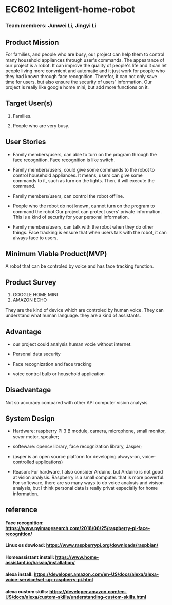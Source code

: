 # EC602 Inteligent-home-robot
### Team members: Junwei Li, Jingyi Li

## Product Mission
For families, and people who are busy, our project can help them to control many household appliances through user's commands. The appearance of our project is a robot. It can improve the quality of people's life and it can let people living more convnient and automatic and it just work for people who they had known through face recognition. Therefor, it can not only save time for users, but also ensure the security of users' information. Our project is really like google home mini, but add more functions on it.

## Target User(s)
1. Families.

2. People who are very busy.

## User Stories
- Family members/users, can able to turn on the program through the face recognition. Face recognition is like switch.

- Family members/users, could give some commands to the robot to control household appliances. It means, users can give some commands to it, such as turn on the lights. Then, it will execute the command. 

- Family members/users, can control the robot offline. 

- People who the robot do not known, cannot turn on the program to command the robot.Our project can protect users’ private information. This is a kind of security for your personal information.

- Family members/users, can talk with the robot when they do other things. Face tracking is ensure that when users talk with the robot, it can always face to users.

##  Minimum Viable Product(MVP)
A robot that can be controled by voice and has face tracking function.


##  Product Survey
 1.   GOOGLE HOME MINI 
 2.   AMAZON ECHO
  
They are the kind of device which are controled by human voice. They can understand what human language. they are a kind of assistants.

## Advantage 
  - our project could analysis human vocie without internet.
  
  - Personal data security 
  
  - Face recognization and face tracking 
  
  - voice control bulb or household application 

##  Disadvantage 
  Not so accuracy compared with other API computer vision analysis
  
  
## System Design
  - Hardware: raspberry Pi 3 B module, camera, microphone, small monitor, sevor motor, speaker;
  
  - softeware: opencv library, face recognization library, Jasper; 
  
  - (asper is an open source platform for developing always-on, voice-controlled applications)
  
  -  Reason: For hardware, I also consider Arduino, but Arduino is not good at vision analysis. Raspberry is a small computer. that is more powerful. For softeware, there are so many ways to do voice analysis and visison analysis, but I think personal data is really privat especialiy for home information. 

## reference
 #### Face recognition: https://www.pyimagesearch.com/2018/06/25/raspberry-pi-face-recognition/
 #### Linux os dowload: https://www.raspberrypi.org/downloads/raspbian/
 #### Homeassistant install: https://www.home-assistant.io/hassio/installation/
 #### alexa install: https://developer.amazon.com/en-US/docs/alexa/alexa-voice-service/set-up-raspberry-pi.html
 #### alexa custom skills: https://developer.amazon.com/en-US/docs/alexa/custom-skills/understanding-custom-skills.html
 
